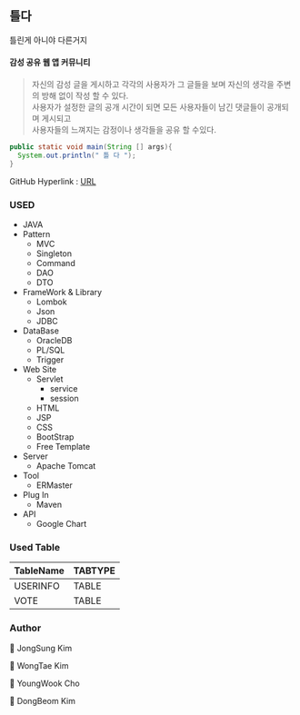 ## 틀다
틀린게 아니야 다른거지<br>

#### 감성 공유 웹 앱 커뮤니티<br>
> 자신의 감성 글을 게시하고 각각의 사용자가 그 글들을 보며 자신의 생각을 주변의 방해 없이 작성 할 수 있다. <br>
> 사용자가 설정한 글의 공개 시간이 되면 모든 사용자들이 남긴 댓글들이 공개되며 게시되고<br>
> 사용자들의 느껴지는 감정이나 생각들을 공유 할 수있다. 


````JAVA
public static void main(String [] args){
  System.out.println(" 틀 다 ");
}
``````

GitHub Hyperlink : [URL](https://github.com/MeatBall-TLDA/FinalProject/blob/master/README.md)

### USED
* JAVA
* Pattern
  * MVC
  * Singleton  
  * Command
  * DAO
  * DTO
* FrameWork & Library
  * Lombok
  * Json
  * JDBC
* DataBase
  * OracleDB
  * PL/SQL
  * Trigger
* Web Site
  * Servlet
    * service
    * session
  * HTML
  * JSP
  * CSS
  * BootStrap
  * Free Template
* Server
  * Apache Tomcat
* Tool
  * ERMaster
* Plug In
  * Maven
* API
  * Google Chart

### Used Table
TableName|TABTYPE|
---|---|
USERINFO|TABLE|
VOTE|TABLE|

### Author
👤 JongSung Kim

👤 WongTae Kim

👤 YoungWook Cho

👤 DongBeom Kim
